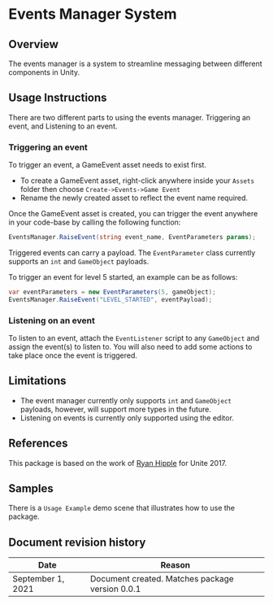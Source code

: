 # Events Manager System

## Overview
The events manager is a system to streamline messaging between different components in Unity.

## Usage Instructions
There are two different parts to using the events manager. Triggering an event, and Listening to an event.

### Triggering an event
To trigger an event, a GameEvent asset needs to exist first.
- To create a GameEvent asset, right-click anywhere inside your `Assets` folder then choose `Create->Events->Game Event`
- Rename the newly created asset to reflect the event name required.

Once the GameEvent asset is created, you can trigger the event anywhere in your code-base by calling the following function:
```c#
EventsManager.RaiseEvent(string event_name, EventParameters params);
```
Triggered events can carry a payload. The `EventParameter` class currently supports an `int` and `GameObject` payloads.

To trigger an event for level 5 started, an example can be as follows:
```c#
var eventParameters = new EventParameters(5, gameObject);
EventsManager.RaiseEvent("LEVEL_STARTED", eventPayload);
```

### Listening on an event
To listen to an event, attach the `EventListener` script to any `GameObject` and assign the event(s) to listen to.
You will also need to add some actions to take place once the event is triggered.

## Limitations
- The event manager currently only supports `int` and `GameObject` payloads, however, will support more types in the future.
- Listening on events is currently only supported using the editor.

## References
This package is based on the work of [Ryan Hipple](https://github.com/roboryantron/Unite2017/blob/master/Assets/Code/Events/GameEvent.cs) for Unite 2017.

## Samples
There is a `Usage Example` demo scene that illustrates how to use the package.

## Document revision history
|Date|Reason|
|---|---|
|September 1, 2021|Document created. Matches package version 0.0.1|
